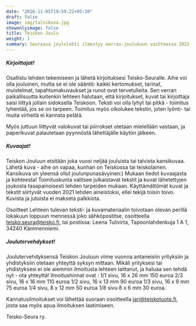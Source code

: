 ```yaml
---
date: "2016-11-05T19:59:22+05:30"
draft: false
image: img/talvikuva.jpg
showonlyimage: false
title: Teiskon Joulu
weight: 1
summary: Seuraava joululehti ilmestyy marras-joulukuun vaihteessa 2022.
---
```


##### Kirjoittajat!

Osallistu lehden tekemiseen ja lähetä kirjoituksesi Teisko-Seuralle. Aihe voi olla jouluinen, mutta se ei ole sääntö: kaikki kertomukset, tarinat, muistelmat, tapahtumakuvaukset ja runot ovat tervetulleita. Sen verran paikallisuutta kuitenkin lehteen halutaan, että kirjoitukset, kuvat tai kirjoittaja saisi liittyä jollain sidoksella Teiskoon.
Teksti voi olla lyhyt tai pitkä - toimitus lyhentää, jos se on tarpeen. Toimitus myös oikolukee tekstin, joten lyönti- tai muita virheitä ei kannata pelätä.

Myös juttuun liittyvät valokuvat tai piirrokset otetaan mielellään vastaan, ja paperikuvat palautetaan pyynnöstä lähettäjälle käytön jälkeen.


##### Kuvaajat!

Teiskon Jouluun etsitään joka vuosi neljää jouluista tai talvista kansikuvaa. Lähetä kuva - aihe on vapaa, kunhan on Teiskossa tai teiskolainen. Kansikuva on yleensä ollut joulunpunasävyinen:)
Mukaan tiedot kuvaajasta ja kohteesta!
Toimituskunta valitsee julkaistavat tekstit ja kuvat lähetettyjen joukosta tasapainoisesti lehden tarpeiden mukaan. Käyttämättömät kuvat ja tekstit siirtyvät vuoden 2021 lehden aineistoksi, ellei tekijä toisin toivo. Kuvista ja jutuista ei makseta palkkiota.

Osoitteet
Lehteen tulevan teksti- ja kuvamateriaalin toivotaan olevan perillä lokakuun loppuun mennessä joko sähköpostitse, osoitteella teisko.seura@teisko.fi, tai postissa: Leena Tulivirta, Tapoonlahdenkuja 1 A 1, 34240 Kämmenniemi.

##### Joulutervehdykset!

Joulutervehdyksensä Teiskon Jouluun viime vuonna antaneisiin yrityksiin ja yhdistyksiin otetaan yhteyttä syksyn mittaan. Mikäli yrityksesi tai yhdistyksesi ei ole aiemmin ilmoitusta lehteen laittanut, ja haluaa sen tehdä nyt - ota yhteyttä! Ilmoitushinnat ovat :
1/1 sivu, 16 x 26 mm      150 euroa
2/3 sivu, 16 x 16 mm      110 euroa
1/2 sivu, 16 x 13 mm        90 euroa
1/3 sivu, 16 x 9 mm         75 euroa
1/4 sivu, 8 x 12 mm         50 euroa
1/8 sivu  8 x 6 mm           30 euroa.


Kannatusilmoitukset voi lähettää suoraan osoitteella jari@teiskotuote.fi, josta saa myös apua ilmoituksen laatimiseen.
 
Teisko-Seura ry.
